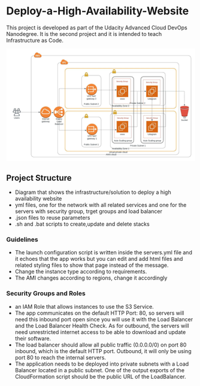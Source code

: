 # Deploy-a-High-Availability-Website
This project is developed as part of the Udacity Advanced Cloud DevOps Nanodegree. It is the second project and it is intended to teach Infrastructure as Code.

![Infrastructure Diagram](/Udacity_Project2.jpeg)

## Project Structure
- Diagram that shows the infrastructure/solution to deploy a high availability website
- yml files, one for the network with all related services and one for the servers with security group, trget groups and load balancer
- .json files to reuse parameters
- .sh and .bat scripts to create,update and delete stacks 
### Guidelines
- The launch configuration script is written inside the servers.yml file and it echoes that the app works but you can edit and add html files and related styling files to show that page instead of the message.
- Change the instance type according to requirements.
- The AMI changes according to regions, change it accordingly

### Security Groups and Roles
- an IAM Role that allows instances to use the S3 Service.
- The app communicates on the default HTTP Port: 80, so servers will need this inbound port open since you will use it with the Load Balancer and the Load Balancer Health Check. As for outbound, the servers will need unrestricted internet access to be able to download and update their software.
- The load balancer should allow all public traffic (0.0.0.0/0) on port 80 inbound, which is the default HTTP port. Outbound, it will only be using port 80 to reach the internal servers.
- The application needs to be deployed into private subnets with a Load Balancer located in a public subnet.
One of the output exports of the CloudFormation script should be the public URL of the LoadBalancer.
